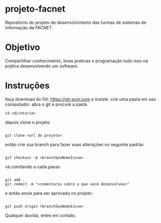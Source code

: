 # projeto-facnet

Repositório do projeto de desenvolvimento das turmas de sistemas de informação da FACNET.

# Objetivo

Compartilhar conhecimento, boas praticas e programação tudo isso na prática desenvolvendo um software.

# Instruções 

faça download do Git: https://git-scm.com e instale.
crie uma pasta em seu computador.
abra o git e procure a pasta
```
cd <diretorio>

```
depois clone o projeto

```

git clone <url do projeto>

```

então crie sua branch para fazer suas alterações no seguinte padrão

```

git checkout -b <branchSeuNomeIssue>

```

vá comitando a cada passo
```

git add .
git commit -m "<comentario sobre o que você desenvolveu>"

```

e então envie para ser aprovado no projeto:

```

git push origin <branchSeuNomeIssue>

```

Qualquer duvida, entre em contato.


